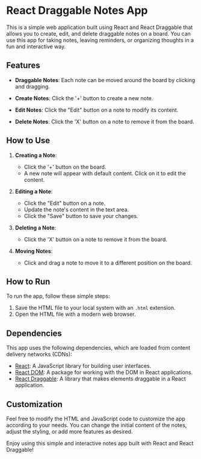 # React Draggable Notes App

This is a simple web application built using React and React Draggable that allows you to create, edit, and delete draggable notes on a board. You can use this app for taking notes, leaving reminders, or organizing thoughts in a fun and interactive way.

## Features

- **Draggable Notes**: Each note can be moved around the board by clicking and dragging.

- **Create Notes**: Click the '+' button to create a new note.

- **Edit Notes**: Click the "Edit" button on a note to modify its content.

- **Delete Notes**: Click the 'X' button on a note to remove it from the board.

## How to Use

1. **Creating a Note**: 
   - Click the '+' button on the board.
   - A new note will appear with default content. Click on it to edit the content.

2. **Editing a Note**:
   - Click the "Edit" button on a note.
   - Update the note's content in the text area.
   - Click the "Save" button to save your changes.

3. **Deleting a Note**:
   - Click the 'X' button on a note to remove it from the board.

4. **Moving Notes**:
   - Click and drag a note to move it to a different position on the board.

## How to Run

To run the app, follow these simple steps:

1. Save the HTML file to your local system with an `.html` extension.
2. Open the HTML file with a modern web browser.

## Dependencies

This app uses the following dependencies, which are loaded from content delivery networks (CDNs):

- [React](https://reactjs.org/): A JavaScript library for building user interfaces.
- [React DOM](https://reactjs.org/docs/react-dom.html): A package for working with the DOM in React applications.
- [React Draggable](https://www.npmjs.com/package/react-draggable): A library that makes elements draggable in a React application.

## Customization

Feel free to modify the HTML and JavaScript code to customize the app according to your needs. You can change the initial content of the notes, adjust the styling, or add more features as desired.

Enjoy using this simple and interactive notes app built with React and React Draggable!
